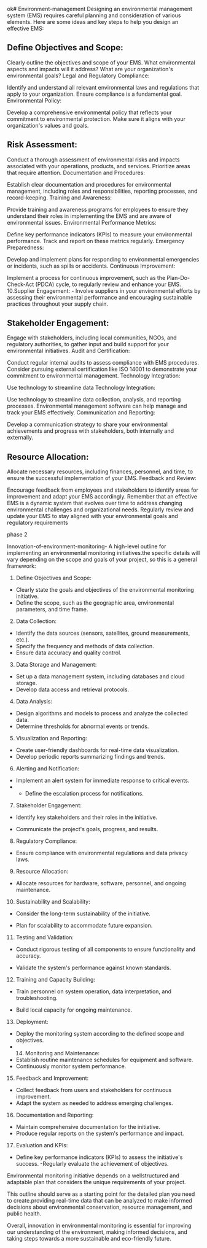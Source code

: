 ok# Environment-management
Designing an environmental management system (EMS) requires careful planning and consideration of various elements. Here are some ideas and key steps to help you design an effective EMS:

## Define Objectives and Scope:

Clearly outline the objectives and scope of your EMS. What environmental aspects and impacts will it address? What are your organization's environmental goals?
Legal and Regulatory Compliance:

Identify and understand all relevant environmental laws and regulations that apply to your organization. Ensure compliance is a fundamental goal.
Environmental Policy:

Develop a comprehensive environmental policy that reflects your commitment to environmental protection. Make sure it aligns with your organization's values and goals.
## Risk Assessment:

Conduct a thorough assessment of environmental risks and impacts associated with your operations, products, and services. Prioritize areas that require attention.
Documentation and Procedures:

Establish clear documentation and procedures for environmental management, including roles and responsibilities, reporting processes, and record-keeping.
Training and Awareness:

Provide training and awareness programs for employees to ensure they understand their roles in implementing the EMS and are aware of environmental issues.
Environmental Performance Metrics:

Define key performance indicators (KPIs) to measure your environmental performance. Track and report on these metrics regularly.
Emergency Preparedness:

Develop and implement plans for responding to environmental emergencies or incidents, such as spills or accidents.
Continuous Improvement:

Implement a process for continuous improvement, such as the Plan-Do-Check-Act (PDCA) cycle, to regularly review and enhance your EMS.
10.Supplier Engagement: - Involve suppliers in your environmental efforts by assessing their environmental performance and encouraging sustainable practices throughout your supply chain.

## Stakeholder Engagement:

Engage with stakeholders, including local communities, NGOs, and regulatory authorities, to gather input and build support for your environmental initiatives.
Audit and Certification:

Conduct regular internal audits to assess compliance with EMS procedures. Consider pursuing external certification like ISO 14001 to demonstrate your commitment to environmental management.
Technology Integration:

Use technology to streamline data
Technology Integration:

Use technology to streamline data collection, analysis, and reporting processes. Environmental management software can help manage and track your EMS effectively.
Communication and Reporting:

Develop a communication strategy to share your environmental achievements and progress with stakeholders, both internally and externally.
## Resource Allocation:

Allocate necessary resources, including finances, personnel, and time, to ensure the successful implementation of your EMS.
Feedback and Review:

Encourage feedback from employees and stakeholders to identify areas for improvement and adapt your EMS accordingly.
Remember that an effective EMS is a dynamic system that evolves over time to address changing environmental challenges and organizational needs. Regularly review and update your EMS to stay aligned with your environmental goals and regulatory requirements


phase 2

Innovation-of-environment-monitoring-
 A high-level outline for implementing an environmental monitoring initiatives.the specific
details will vary depending on the scope and goals of your project, so this is a general
framework:
1. Define Objectives and Scope:
 - Clearly state the goals and objectives of the environmental monitoring initiative.
 - Define the scope, such as the geographic area, environmental parameters, and time
frame.
2. Data Collection:
 - Identify the data sources (sensors, satellites, ground measurements, etc.).
 - Specify the frequency and methods of data collection.
 - Ensure data accuracy and quality control.
3. Data Storage and Management:
 - Set up a data management system, including databases and cloud storage.
 - Develop data access and retrieval protocols.
4. Data Analysis:
 - Design algorithms and models to process and analyze the collected data.
 - Determine thresholds for abnormal events or trends.
5. Visualization and Reporting:
 - Create user-friendly dashboards for real-time data visualization.
 - Develop periodic reports summarizing findings and trends.
6. Alerting and Notification:
 - Implement an alert system for immediate response to critical events.
 -  - Define the escalation process for notifications.

7. Stakeholder Engagement:

 - Identify key stakeholders and their roles in the initiative.

 - Communicate the project's goals, progress, and results.

8. Regulatory Compliance:

 - Ensure compliance with environmental regulations and data privacy laws.

9. Resource Allocation:

 - Allocate resources for hardware, software, personnel, and ongoing maintenance.

10. Sustainability and Scalability:

 - Consider the long-term sustainability of the initiative.

 - Plan for scalability to accommodate future expansion.

11. Testing and Validation:

 - Conduct rigorous testing of all components to ensure functionality and accuracy.

 - Validate the system's performance against known standards.

12. Training and Capacity Building:

 - Train personnel on system operation, data interpretation, and troubleshooting.

 - Build local capacity for ongoing maintenance.

13. Deployment:

 - Deploy the monitoring system according to the defined scope and objectives.
 - 14. Monitoring and Maintenance:
 - Establish routine maintenance schedules for equipment and software.
 - Continuously monitor system performance.
15. Feedback and Improvement:
 - Collect feedback from users and stakeholders for continuous improvement.
 - Adapt the system as needed to address emerging challenges.
16. Documentation and Reporting:
 - Maintain comprehensive documentation for the initiative.
 - Produce regular reports on the system's performance and impact.
17. Evaluation and KPIs:
 - Define key performance indicators (KPIs) to assess the initiative's success.
 -Regularly evaluate the achievement of objectives.

Environmental monitoring initiative depends on a wellstructured and adaptable plan that considers the unique requirements of your project. 


This outline should serve as a starting point for the detailed plan you need to create.providing
real-time data that can be analyzed to make informed decisions about environmental
conservation, resource management, and public health.

Overall, innovation in environmental monitoring is essential for improving our
understanding of the environment, making informed decisions, and taking steps towards a
more sustainable and eco-friendly future.
